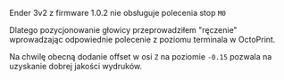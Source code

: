 Ender 3v2 z firmware 1.0.2 nie obsługuje polecenia stop `M0`

Dlatego pozycjonowanie głowicy przeprowadziłem "ręczenie" wprowadzając odpowiednie polecenie z poziomu terminala w OctoPrint.

Na chwilę obecną dodanie offset w osi `Z` na poziomie `-0.15` pozwala na uzyskanie dobrej jakości wydruków.
